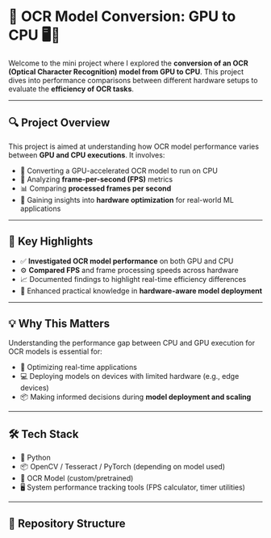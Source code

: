 # 🚀 OCR Model Conversion: GPU to CPU 🖥️🔄

Welcome to the mini project where I explored the **conversion of an OCR (Optical Character Recognition) model from GPU to CPU**. This project dives into performance comparisons between different hardware setups to evaluate the **efficiency of OCR tasks**.

---

## 🔍 Project Overview

This project is aimed at understanding how OCR model performance varies between **GPU and CPU executions**. It involves:

- 🔄 Converting a GPU-accelerated OCR model to run on CPU
- 🧠 Analyzing **frame-per-second (FPS)** metrics
- 📊 Comparing **processed frames per second**
- 🔧 Gaining insights into **hardware optimization** for real-world ML applications

---

## 📌 Key Highlights

- ✅ **Investigated OCR model performance** on both GPU and CPU
- ⚙️ **Compared FPS** and frame processing speeds across hardware
- 📈 Documented findings to highlight real-time efficiency differences
- 🧪 Enhanced practical knowledge in **hardware-aware model deployment**

---

## 💡 Why This Matters

Understanding the performance gap between CPU and GPU execution for OCR models is essential for:

- 🚀 Optimizing real-time applications
- 💻 Deploying models on devices with limited hardware (e.g., edge devices)
- 📦 Making informed decisions during **model deployment and scaling**

---

## 🛠️ Tech Stack

- 🐍 Python
- 📦 OpenCV / Tesseract / PyTorch (depending on model used)
- 🧠 OCR Model (custom/pretrained)
- 🖥️ System performance tracking tools (FPS calculator, timer utilities)

---

## 📁 Repository Structure

